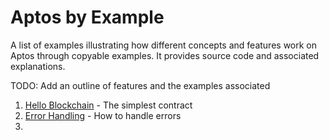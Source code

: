 # Aptos by Example

A list of examples illustrating how different concepts and features work on Aptos through copyable examples. It provides source code and associated explanations.

TODO: Add an outline of features and the examples associated

1. [Hello Blockchain](1_hello_blockchain.md) - The simplest contract
2. [Error Handling](2_errors.md) - How to handle errors
3. 
